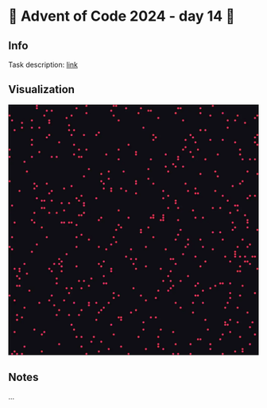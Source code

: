 # 🎄 Advent of Code 2024 - day 14 🎄

## Info

Task description: [link](https://adventofcode.com/2024/day/14)

## Visualization

![Visualization part 2](https://raw.githubusercontent.com/caderek/aoc2024/refs/heads/main/src/day14/Day14.webp)

## Notes

...
